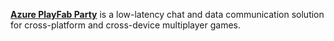 [**Azure PlayFab Party**](https://docs.microsoft.com/en-us/gaming/playfab/features/multiplayer/networking/) is a low-latency chat and data communication solution for cross-platform and cross-device multiplayer games. 